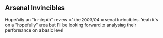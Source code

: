 ## Arsenal Invincibles
Hopefully an "in-depth" review of the 2003/04 Arsenal Invincibles. Yeah it's on a "hopefully" area but I'll be looking forward to analysing their performance on a basic level
